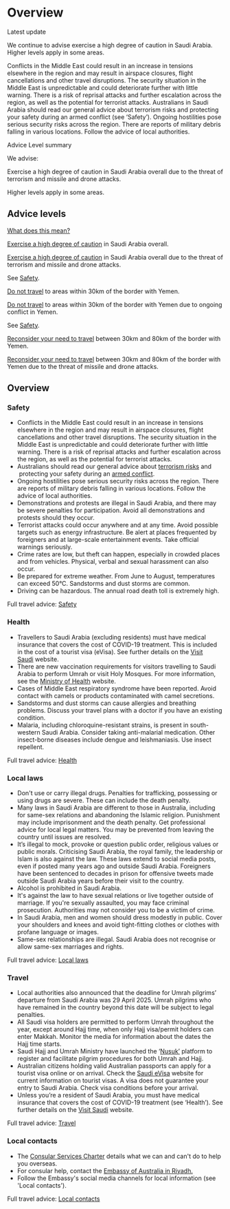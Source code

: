 # Overview

Latest update

We continue to advise exercise a high degree of caution in Saudi Arabia. Higher levels apply in some areas.   
  
Conflicts in the Middle East could result in an increase in tensions elsewhere in the region and may result in airspace closures, flight cancellations and other travel disruptions. The security situation in the Middle East is unpredictable and could deteriorate further with little warning. There is a risk of reprisal attacks and further escalation across the region, as well as the potential for terrorist attacks. Australians in Saudi Arabia should read our general advice about terrorism risks and protecting your safety during an armed conflict (see ‘Safety’). Ongoing hostilities pose serious security risks across the region. There are reports of military debris falling in various locations. Follow the advice of local authorities.

Advice Level summary

We advise:

Exercise a high degree of caution in Saudi Arabia overall due to the threat of terrorism and missile and drone attacks.

Higher levels apply in some areas.

## Advice levels

[What does this mean?](/before-you-go/travel-advice-explained/)

[Exercise a high degree of caution](https://www.smartraveller.gov.au/consular-services/travel-advice-explained#level2) in Saudi Arabia overall.

[Exercise a high degree of caution](https://www.smartraveller.gov.au/consular-services/travel-advice-explained#level2) in Saudi Arabia overall due to the threat of terrorism and missile and drone attacks.

See [Safety](#safety).

[Do not travel](https://www.smartraveller.gov.au/consular-services/travel-advice-explained#level4) to areas within 30km of the border with Yemen.

[Do not travel](https://www.smartraveller.gov.au/consular-services/travel-advice-explained#level4) to areas within 30km of the border with Yemen due to ongoing conflict in Yemen.

See [Safety](#safety).

[Reconsider your need to travel](https://www.smartraveller.gov.au/consular-services/travel-advice-explained#level3) between 30km and 80km of the border with Yemen.

[Reconsider your need to travel](https://www.smartraveller.gov.au/consular-services/travel-advice-explained#level3) between 30km and 80km of the border with Yemen due to the threat of missile and drone attacks.

## Overview

### Safety

* Conflicts in the Middle East could result in an increase in tensions elsewhere in the region and may result in airspace closures, flight cancellations and other travel disruptions. The security situation in the Middle East is unpredictable and could deteriorate further with little warning. There is a risk of reprisal attacks and further escalation across the region, as well as the potential for terrorist attacks.
* Australians should read our general advice about [terrorism risks](/node/342) and  protecting your safety during an [armed conflict](/node/622).
* Ongoing hostilities pose serious security risks across the region. There are reports of military debris falling in various locations. Follow the advice of local authorities.
* Demonstrations and protests are illegal in Saudi Arabia, and there may be severe penalties for participation. Avoid all demonstrations and protests should they occur.
* Terrorist attacks could occur anywhere and at any time. Avoid possible targets such as energy infrastructure. Be alert at places frequented by foreigners and at large-scale entertainment events. Take official warnings seriously.
* Crime rates are low, but theft can happen, especially in crowded places and from vehicles. Physical, verbal and sexual harassment can also occur.
* Be prepared for extreme weather. From June to August, temperatures can exceed 50°C. Sandstorms and dust storms are common.
* Driving can be hazardous. The annual road death toll is extremely high.

Full travel advice: [Safety](#safety)

### Health

* Travellers to Saudi Arabia (excluding residents) must have medical insurance that covers the cost of COVID-19 treatment. This is included in the cost of a tourist visa (eVisa). See further details on the [Visit Saudi](https://www.visitsaudi.com/en/help-support) website.
* There are new vaccination requirements for visitors travelling to Saudi Arabia to perform Umrah or visit Holy Mosques. For more information, see the [Ministry of Health](https://www.moh.gov.sa/en/HealthAwareness/Pilgrims_Health/Pages/default.aspx) website.
* Cases of Middle East respiratory syndrome have been reported. Avoid contact with camels or products contaminated with camel secretions.
* Sandstorms and dust storms can cause allergies and breathing problems. Discuss your travel plans with a doctor if you have an existing condition.
* Malaria, including chloroquine-resistant strains, is present in south-western Saudi Arabia. Consider taking anti-malarial medication. Other insect-borne diseases include dengue and leishmaniasis. Use insect repellent.

Full travel advice: [Health](#health)

### Local laws

* Don't use or carry illegal drugs. Penalties for trafficking, possessing or using drugs are severe. These can include the death penalty.
* Many laws in Saudi Arabia are different to those in Australia, including for same-sex relations and abandoning the Islamic religion. Punishment may include imprisonment and the death penalty. Get professional advice for local legal matters. You may be prevented from leaving the country until issues are resolved.
* It’s illegal to mock, provoke or question public order, religious values or public morals. Criticising Saudi Arabia, the royal family, the leadership or Islam is also against the law. These laws extend to social media posts, even if posted many years ago and outside Saudi Arabia. Foreigners have been sentenced to decades in prison for offensive tweets made outside Saudi Arabia years before their visit to the country.
* Alcohol is prohibited in Saudi Arabia.
* It's against the law to have sexual relations or live together outside of marriage. If you're sexually assaulted, you may face criminal prosecution. Authorities may not consider you to be a victim of crime.
* In Saudi Arabia, men and women should dress modestly in public. Cover your shoulders and knees and avoid tight-fitting clothes or clothes with profane language or images.
* Same-sex relationships are illegal. Saudi Arabia does not recognise or allow same-sex marriages and rights.

Full travel advice: [Local laws](#local-laws)

### Travel

* Local authorities also announced that the deadline for Umrah pilgrims’ departure from Saudi Arabia was 29 April 2025. Umrah pilgrims who have remained in the country beyond this date will be subject to legal penalties.
* All Saudi visa holders are permitted to perform Umrah throughout the year, except around Hajj time, when only Hajj visa/permit holders can enter Makkah. Monitor the media for information about the dates the Hajj time starts.
* Saudi Hajj and Umrah Ministry have launched the ‘[Nusuk’](https://www.nusuk.sa/) platform to register and facilitate pilgrim procedures for both Umrah and Hajj.
* Australian citizens holding valid Australian passports can apply for a tourist visa online or on arrival. Check the [Saudi eVisa](https://visa.visitsaudi.com/?_ga=2.38204960.203637712.1643716791-1500723252.1635340540) website for current information on tourist visas. A visa does not guarantee your entry to Saudi Arabia. Check visa conditions before your arrival.
* Unless you’re a resident of Saudi Arabia, you must have medical insurance that covers the cost of COVID-19 treatment (see ‘Health’). See further details on the [Visit Saudi](https://www.visitsaudi.com/en/help-support) website.

Full travel advice: [Travel](#travel)

### Local contacts

* The [Consular Services Charter](/consular-services/consular-services-charter "Consular Services Charter") details what we can and can't do to help you overseas.
* For consular help, contact the [Embassy of Australia in Riyadh.](https://saudiarabia.embassy.gov.au/ryad/home.html)
* Follow the Embassy's social media channels for local information (see 'Local contacts').

Full travel advice: [Local contacts](#local-contacts)